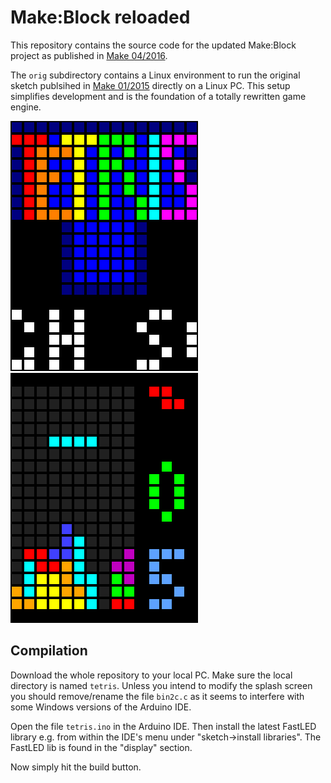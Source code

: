 # Make:Block reloaded

This repository contains the source code for the updated Make:Block
project as published in [Make 04/2016](http://www.heise.de/make/inhalt/2016/4/52/).

The `orig` subdirectory contains a Linux environment to run the original
sketch publsihed in [Make 01/2015](http://www.heise.de/make/inhalt/2015/1/12/)
directly on a Linux PC. This setup simplifies development and is the 
foundation of a totally rewritten game engine.

![Splash screen](title.png) ![Game screen](game.png)

## Compilation

Download the whole repository to your local PC. Make sure the local
directory is named ```tetris```. Unless you intend to modify the
splash screen you should remove/rename the file ```bin2c.c``` as
it seems to interfere with some Windows versions of the Arduino IDE.

Open the file ```tetris.ino``` in the Arduino IDE. Then install
the latest FastLED library e.g. from within the IDE's menu under
"sketch->install libraries". The FastLED lib is found in the "display"
section.

Now simply hit the build button. 